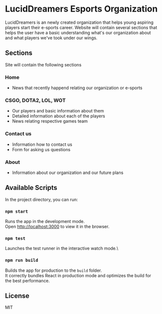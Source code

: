 # LucidDreamers Esports Organization

LucidDreamers is an newly created organization that helps young aspiring players start their e-sports career. Website will contain
several sections that helps the user have a basic understanding what's our organization about and what players we've took under our wings. 

## Sections

Site will contain the following sections

### Home

- News that recently happend relating our organization or e-sports

### CSGO, DOTA2, LOL, WOT

- Our players and basic information about them
- Detailed information about each of the players
- News relating respective games team

### Contact us

- Information how to contact us
- Form for asking us questions

### About

- Information about our organization and our future plans

## Available Scripts

In the project directory, you can run:

### `npm start`

Runs the app in the development mode.\
Open [http://localhost:3000](http://localhost:3000) to view it in the browser.


### `npm test`

Launches the test runner in the interactive watch mode.\

### `npm run build`

Builds the app for production to the `build` folder.\
It correctly bundles React in production mode and optimizes the build for the best performance.


## License

MIT




